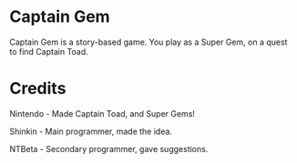 # Captain Gem

Captain Gem is a story-based game. You play as a Super Gem, on a quest to find Captain Toad.

# Credits

Nintendo - Made Captain Toad, and Super Gems!

Shinkin - Main programmer, made the idea.

NTBeta - Secondary programmer, gave suggestions. 
